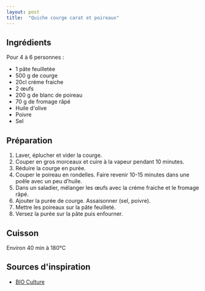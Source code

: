 ```yaml
---
layout: post
title:  "Quiche courge carat et poireaux"
---
```


## Ingrédients

Pour 4 à 6 personnes :
* 1 pâte feuilletée
* 500 g de courge
* 20cl créme fraiche 
* 2 œufs
* 200 g de blanc de poireau
* 70 g de fromage râpé
* Huile d'olive
* Poivre
* Sel

## Préparation

1. Laver, éplucher et vider la courge.
1. Couper en gros morceaux et cuire à la vapeur pendant 10 minutes.
1. Réduire la courge en purée.
1. Couper le poireau en rondelles. Faire revenir 10-15 minutes dans une poêle avec un peu d’huile.
1. Dans un saladier, mélanger les œufs avec la créme fraiche et le fromage râpé.
1. Ajouter la purée de courge. Assaisonner (sel, poivre).
1. Mettre les poireaux sur la pâte feuilleté.
1. Versez la purée sur la pâte puis enfourner.

## Cuisson

Environ 40 min à 180°C

## Sources d'inspiration

* [BIO Culture](https://biocultureetvous.org/2017/12/12/quiche-a-la-courge-carat-et-au-poireau-caramelise/)

